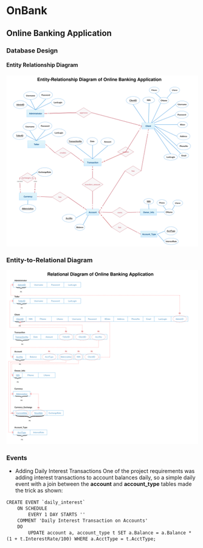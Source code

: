 # OnBank
## Online Banking Application

### Database Design
#### Entity Relationship Diagram
![alt text](https://raw.githubusercontent.com/Dokany/OnBank/master/Documentation/ER%20Diagram.png?token=ALCu3AaIKcPuDr55soQ9HY8DtYiF2Tv4ks5bQjXqwA%3D%3D "ER Diagram")

### Entity-to-Relational Diagram
![alt text](https://raw.githubusercontent.com/Dokany/OnBank/master/Documentation/ER-To-Relational%20Mapping.png?token=ALCu3P0SqrPdll83gU8lviRINKw9J4oaks5bQjX1wA%3D%3D "ER Diagram")

### Events
- Adding Daily Interest Transactions
One of the project requirements was adding interest transactions to account balances daily, so a simple daily event with a join between the **account** and **account_type** tables made the trick as shown:
~~~ mysql
CREATE EVENT `daily_interest`
	ON SCHEDULE
    	EVERY 1 DAY STARTS ''
	COMMENT 'Daily Interest Transaction on Accounts'
    DO 
    	UPDATE account a, account_type t SET a.Balance = a.Balance * (1 + t.InterestRate/100) WHERE a.AcctType = t.AcctType;
~~~
